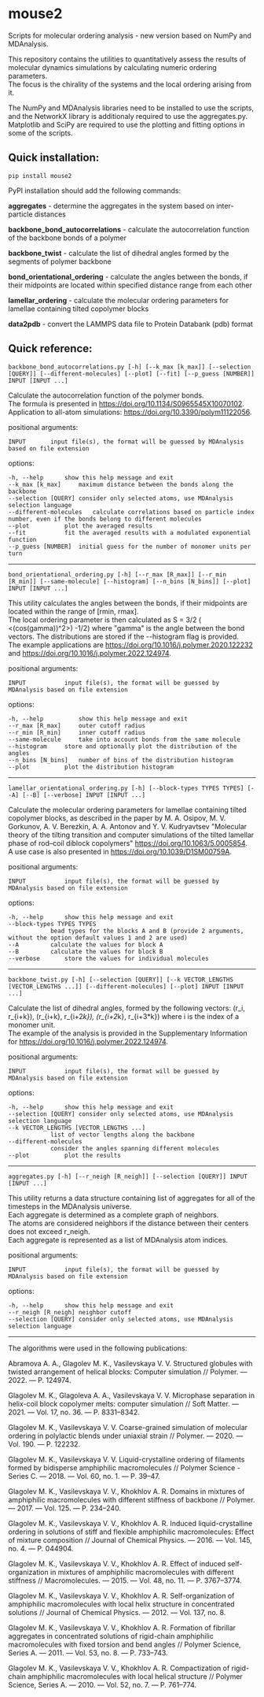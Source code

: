 # mouse2
Scripts for molecular ordering analysis - new version based on NumPy and MDAnalysis.

This repository contains the utilities to quantitatively assess the results of molecular dynamics simulations by calculating numeric ordering parameters.  
The focus is the chirality of the systems and the local ordering arising from it.

The NumPy and MDAnalysis libraries need to be installed to use the scripts, and the
NetworkX library is additionaly required to use the aggregates.py.  
Matplotlib and SciPy are required to use the plotting and fitting options in some of the scripts.

## Quick installation: ##

	pip install mouse2

PyPI installation should add the following commands:

**aggregates**			-	determine the aggregates in the system based on inter-particle distances

**backbone_bond_autocorrelations**	-	calculate the autocorrelation function of the backbone bonds of a polymer
	
**backbone_twist**			-	calculate the list of dihedral angles formed by the segments of polymer backbone	
	
**bond_orientational_ordering**	- 	calculate the angles between the bonds, if their midpoints are located within specified distance range from each other
	
**lamellar_ordering**		-	calculate the molecular ordering parameters for lamellae containing tilted copolymer blocks

**data2pdb**			-	convert the LAMMPS data file to Protein Databank (pdb) format

## Quick reference: ##

	backbone_bond_autocorrelations.py [-h] [--k_max [k_max]] [--selection [QUERY]] [--different-molecules] [--plot] [--fit] [--p_guess [NUMBER]] INPUT [INPUT ...]


Calculate the autocorrelation function of the polymer bonds.  
The formula is presented in https://doi.org/10.1134/S0965545X10070102.  
Application to all-atom simulations: https://doi.org/10.3390/polym11122056.


positional arguments:  

	INPUT		input file(s), the format will be guessed by MDAnalysis based on file extension

options:  

	-h, --help		show this help message and exit  
	--k_max [k_max]		maximum distance between the bonds along the backbone  
	--selection [QUERY]	consider only selected atoms, use MDAnalysis selection language  
	--different-molecules	calculate correlations based on particle index number, even if the bonds belong to different molecules  
	--plot			plot the averaged results  
	--fit			fit the averaged results with a modulated exponential function  
	--p_guess [NUMBER]	initial guess for the number of monomer units per turn  
                        
***

	bond_orientational_ordering.py [-h] [--r_max [R_max]] [--r_min [R_min]] [--same-molecule] [--histogram] [--n_bins [N_bins]] [--plot] INPUT [INPUT ...]

This utility calculates the angles between the bonds, if their midpoints are located within the range of [rmin, rmax].  
The local ordering parameter is then calculated as S = 3/2 ( <(cos(gamma))^2>) -1/2)
where "gamma" is the angle between the bond vectors. The distributions are stored if the --histogram flag is provided.  
The example applications are https://doi.org/10.1016/j.polymer.2020.122232
and https://doi.org/10.1016/j.polymer.2022.124974.


positional arguments:  

	INPUT			input file(s), the format will be guessed by MDAnalysis based on file extension

options:  

	-h, --help         	show this help message and exit  
	--r_max [R_max]    	outer cutoff radius  
	--r_min [R_min]    	inner cutoff radius  
	--same-molecule    	take into account bonds from the same molecule  
	--histogram		store and optionally plot the distribution of the angles  
	--n_bins [N_bins]  	number of bins of the distribution histogram  
	--plot			plot the distribution histogram  

***

	lamellar_orientational_ordering.py [-h] [--block-types TYPES TYPES] [--A] [--B] [--verbose] INPUT [INPUT ...]

Calculate the molecular ordering parameters for lamellae containing tilted copolymer blocks, as described in the paper by 
M. A. Osipov, M. V. Gorkunov, A. V. Berezkin, A. A. Antonov and Y. V. Kudryavtsev
"Molecular theory of the tilting transition and computer simulations of the tilted lamellar phase of rod–coil diblock copolymers"
https://doi.org/10.1063/5.0005854.  
A use case is also presented in https://doi.org/10.1039/D1SM00759A.


positional arguments:  

	INPUT			input file(s), the format will be guessed by MDAnalysis based on file extension

options:  

	-h, --help		show this help message and exit  
	--block-types TYPES TYPES	
				bead types for the blocks A and B (provide 2 arguments, without the option default values 1 and 2 are used)  
	--A			calculate the values for block A  
	--B			calculate the values for block B  
	--verbose		store the values for individual molecules
  
***

	backbone_twist.py [-h] [--selection [QUERY]] [--k VECTOR_LENGTHS [VECTOR_LENGTHS ...]] [--different-molecules] [--plot] INPUT [INPUT ...]

Calculate the list of dihedral angles, formed by the following vectors:
(r_i, r_{i+k}), (r_{i+k}, r_{i+2*k}), (r_{i+2*k}, r_{i+3*k})
where i is the index of a monomer unit.  
The example of the analysis is provided in the Supplementary Information for
https://doi.org/10.1016/j.polymer.2022.124974.


positional arguments:  

	INPUT			input file(s), the format will be guessed by MDAnalysis based on file extension

options:  

	-h, --help		show this help message and exit
	--selection [QUERY]	consider only selected atoms, use MDAnalysis selection language
	--k VECTOR_LENGTHS [VECTOR_LENGTHS ...]
				list of vector lengths along the backbone
	--different-molecules
				consider the angles spanning different molecules
	--plot			plot the results
  
***  

	aggregates.py [-h] [--r_neigh [R_neigh]] [--selection [QUERY]] INPUT [INPUT ...]

This utility returns a data structure containing list of aggregates for all of the timesteps in the MDAnalysis universe.  
Each aggregate is determined as a complete graph of neighbors.  
The atoms are considered neighbors if the distance between their centers does not exceed r_neigh.  
Each aggregate is represented as a list of MDAnalysis atom indices.

positional arguments:  

	INPUT			input file(s), the format will be guessed by MDAnalysis based on file extension

options:  

	-h, --help		show this help message and exit  
	--r_neigh [R_neigh]	neighbor cutoff  
	--selection [QUERY]	consider only selected atoms, use MDAnalysis selection language  

***

The algorithms were used in the following publications:

Abramova A. A., Glagolev M. K., Vasilevskaya V. V. Structured globules with twisted arrangement of helical blocks: Computer simulation // Polymer. — 2022. — P. 124974.

Glagolev M. K., Glagoleva A. A., Vasilevskaya V. V. Microphase separation in helix-coil block copolymer melts: computer simulation // Soft Matter. — 2021. — Vol. 17, no. 36. — P. 8331–8342.

Glagolev M. K., Vasilevskaya V. V. Coarse-grained simulation of molecular ordering in polylactic blends under uniaxial strain // Polymer. — 2020. — Vol. 190. — P. 122232.

Glagolev M. K., Vasilevskaya V. V. Liquid-crystalline ordering of filaments formed by bidisperse amphiphilic macromolecules // Polymer Science - Series C. — 2018. — Vol. 60, no. 1. — P. 39–47.

Glagolev M. K., Vasilevskaya V. V., Khokhlov A. R. Domains in mixtures of amphiphilic macromolecules with different stiffness of backbone // Polymer. — 2017. — Vol. 125. — P. 234–240.

Glagolev M. K., Vasilevskaya V. V., Khokhlov A. R. Induced liquid-crystalline ordering in solutions of stiff and flexible amphiphilic macromolecules: Effect of mixture composition // Journal of Chemical Physics. — 2016. — Vol. 145, no. 4. — P. 044904.

Glagolev M. K., Vasilevskaya V. V., Khokhlov A. R. Effect of induced self-organization in mixtures of amphiphilic macromolecules with different stiffness // Macromolecules. — 2015. — Vol. 48, no. 11. — P. 3767–3774.

Glagolev M. K., Vasilevskaya V. V., Khokhlov A. R. Self-organization of amphiphilic macromolecules with local helix structure in concentrated solutions // Journal of Chemical Physics. — 2012. — Vol. 137, no. 8.

Glagolev M. K., Vasilevskaya V. V., Khokhlov A. R. Formation of fibrillar aggregates in concentrated solutions of rigid-chain amphiphilic macromolecules with fixed torsion and bend angles // Polymer Science, Series A. — 2011. — Vol. 53, no. 8. — P. 733–743.

Glagolev M. K., Vasilevskaya V. V., Khokhlov A. R. Compactization of rigid-chain amphiphilic macromolecules with local helical structure // Polymer Science, Series A. — 2010. — Vol. 52, no. 7. — P. 761–774.
